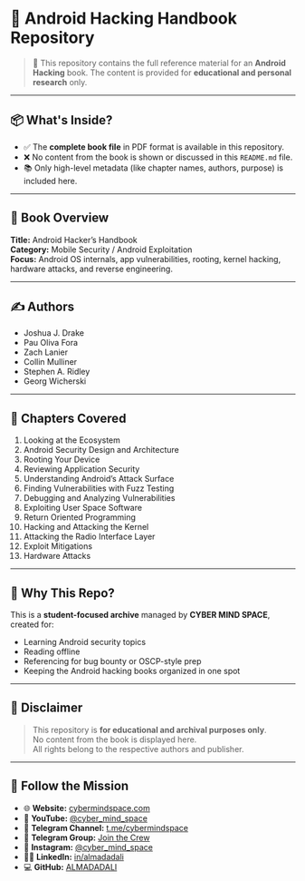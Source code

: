 # 📕 Android Hacking Handbook Repository

> 🔐 This repository contains the full reference material for an **Android Hacking** book. The content is provided for **educational and personal research** only.

---

## 📦 What's Inside?

- ✅ The **complete book file** in PDF format is available in this repository.
- ❌ No content from the book is shown or discussed in this `README.md` file.
- 📚 Only high-level metadata (like chapter names, authors, purpose) is included here.

---

## 📘 Book Overview

**Title:** Android Hacker’s Handbook  
**Category:** Mobile Security / Android Exploitation  
**Focus:** Android OS internals, app vulnerabilities, rooting, kernel hacking, hardware attacks, and reverse engineering.

---

## ✍️ Authors

- Joshua J. Drake  
- Pau Oliva Fora  
- Zach Lanier  
- Collin Mulliner  
- Stephen A. Ridley  
- Georg Wicherski  

---

## 🧠 Chapters Covered

1. Looking at the Ecosystem  
2. Android Security Design and Architecture  
3. Rooting Your Device  
4. Reviewing Application Security  
5. Understanding Android’s Attack Surface  
6. Finding Vulnerabilities with Fuzz Testing  
7. Debugging and Analyzing Vulnerabilities  
8. Exploiting User Space Software  
9. Return Oriented Programming  
10. Hacking and Attacking the Kernel  
11. Attacking the Radio Interface Layer  
12. Exploit Mitigations  
13. Hardware Attacks  

---

## 📌 Why This Repo?

This is a **student-focused archive** managed by **CYBER MIND SPACE**, created for:
- Learning Android security topics  
- Reading offline  
- Referencing for bug bounty or OSCP-style prep  
- Keeping the Android hacking books organized in one spot  

---

## 🛑 Disclaimer

> This repository is **for educational and archival purposes only**.  
> No content from the book is displayed here.  
> All rights belong to the respective authors and publisher.

---

## 📣 Follow the Mission

- 🌐 **Website:** [cybermindspace.com](https://cybermindspace.com/)
- 🎥 **YouTube:** [@cyber_mind_space](https://www.youtube.com/@CyberMindSpace)
- 📢 **Telegram Channel:** [t.me/cybermindspace](https://t.me/cybermindspace)
- 💬 **Telegram Group:** [Join the Crew](https://t.me/+LJvMwjAE6yA5YWQ1)
- 📸 **Instagram:** [@cyber_mind_space](https://instagram.com/cyber_mind_space)
- 👨‍💼 **LinkedIn:** [in/almadadali](https://linkedin.com/in/almadadali)
- 💻 **GitHub:** [ALMADADALI](https://github.com/ALMADADALI)


